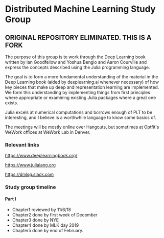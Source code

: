 # Distributed Machine Learning Study Group
## ORIGINAL REPOSITORY ELIMINATED. THIS IS A FORK

The purpose of this group is to work through the Deep Learning book written by Ian Goodfellow and Yoshua Bengio and Aaron Courville and express the concepts described using the Julia programming language.

The goal is to form a more fundamental understanding of the material in the Deep Learning book (aided by deeplearning.ai whenever necessary) of how key pieces that make up deep and representation learning are implemented. We form this understanding by implementing things from first principles where appropriate or examining existing Julia packages where a great one exists.

Julia excels at numerical computations and borrows enough of PLT to be interesting, and I believe is a worthwhile language to know some basics of.

The meetings will be mostly online over Hangouts, but sometimes at Optfit's WeWork offices at WeWork Lab in Denver.

###  Relevant links
https://www.deeplearningbook.org/

https://www.julialang.org

https://dmlsg.slack.com

### Study group timeline 
#### Part I
* Chapter1 reviewed by 11/6/18
* Chapter2 done by first week of December
* Chapter3 done by NYE
* Chapter4 done by MLK day 2019
* Chapter5 done by end of February.
